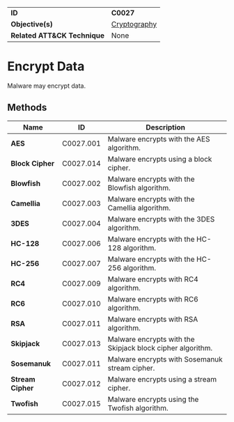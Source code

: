 |||
|---|---|
|**ID**|**C0027**|
|**Objective(s)**|[Cryptography](../cryptography)|
|**Related ATT&CK Technique**|None|


Encrypt Data
============
Malware may encrypt data. 

Methods
-------
|Name|ID|Description|
|---|---|---|
|**AES**|C0027.001|Malware encrypts with the AES algorithm.|
|**Block Cipher**|C0027.014|Malware encrypts using a block cipher.|
|**Blowfish**|C0027.002|Malware encrypts with the Blowfish algorithm.|
|**Camellia**|C0027.003|Malware encrypts with the Camellia algorithm.|
|**3DES**|C0027.004|Malware encrypts with the 3DES algorithm.|
|**HC-128**|C0027.006|Malware encrypts with the HC-128 algorithm.|
|**HC-256**|C0027.007|Malware encrypts with the HC-256 algorithm.|
|**RC4**|C0027.009|Malware encrypts with RC4 algorithm.|
|**RC6**|C0027.010|Malware encrypts with RC6 algorithm.|
|**RSA**|C0027.011|Malware encrypts with RSA algorithm.|
|**Skipjack**|C0027.013|Malware encrypts with the Skipjack block cipher algorithm.|
|**Sosemanuk**|C0027.011|Malware encrypts with Sosemanuk stream cipher.|
|**Stream Cipher**|C0027.012|Malware encrypts using a stream cipher.|
|**Twofish**|C0027.015|Malware encrypts using the Twofish algorithm.|



